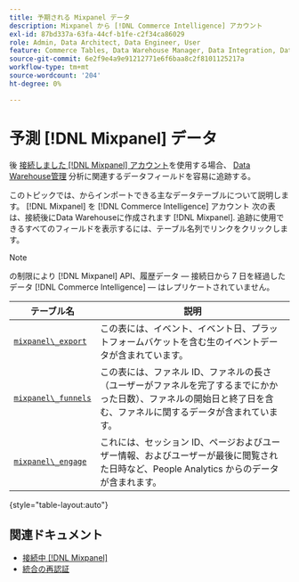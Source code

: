 ```yaml
---
title: 予期される Mixpanel データ
description: Mixpanel から [!DNL Commerce Intelligence] アカウント
exl-id: 87bd337a-63fa-44cf-b1fe-c2f34ca86029
role: Admin, Data Architect, Data Engineer, User
feature: Commerce Tables, Data Warehouse Manager, Data Integration, Data Import/Export
source-git-commit: 6e2f9e4a9e91212771e6f6baa8c2f8101125217a
workflow-type: tm+mt
source-wordcount: '204'
ht-degree: 0%

---
```


# 予測 [!DNL Mixpanel] データ

後 [接続しました [!DNL Mixpanel] アカウント](../integrations/mixpanel.md)を使用する場合、 [Data Warehouse管理](../../../data-analyst/data-warehouse-mgr/tour-dwm.md) 分析に関連するデータフィールドを容易に追跡する。

このトピックでは、からインポートできる主なデータテーブルについて説明します。 [!DNL Mixpanel] を [!DNL Commerce Intelligence] アカウント 次の表は、接続後にData Warehouseに作成されます [!DNL Mixpanel]. 追跡に使用できるすべてのフィールドを表示するには、テーブル名列でリンクをクリックします。

>[!NOTE]
>
>の制限により [!DNL Mixpanel] API、履歴データ — 接続日から 7 日を経過したデータ [!DNL Commerce Intelligence]  — はレプリケートされていません。

| **テーブル名** | **説明** |
|-----|-----|
| [`mixpanel\_export`](https://developer.mixpanel.com/reference/raw-data-export-api#datafeed) | この表には、イベント、イベント日、プラットフォームバケットを含む生のイベントデータが含まれています。 |
| [`mixpanel\_funnels`](https://developer.mixpanel.com/reference/raw-data-export-api#funnels-default) | この表には、ファネル ID、ファネルの長さ（ユーザーがファネルを完了するまでにかかった日数）、ファネルの開始日と終了日を含む、ファネルに関するデータが含まれています。 |
| [`mixpanel\_engage`](https://developer.mixpanel.com/reference/raw-data-export-api#engage-default) | これには、セッション ID、ページおよびユーザー情報、およびユーザーが最後に閲覧された日時など、People Analytics からのデータが含まれます。 |

{style="table-layout:auto"}

## 関連ドキュメント

* [接続中 [!DNL Mixpanel]](../integrations/mixpanel.md)
* [統合の再認証](https://experienceleague.adobe.com/docs/commerce-knowledge-base/kb/how-to/mbi-reauthenticating-integrations.html)
